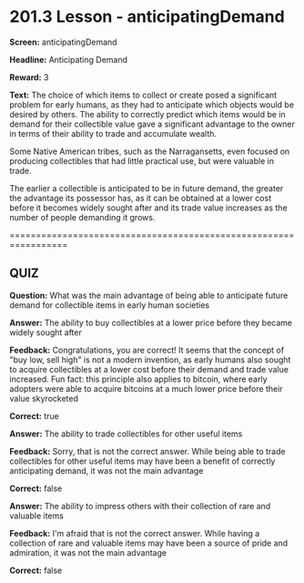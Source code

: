 # 201.3 Lesson - anticipatingDemand

**Screen:** anticipatingDemand

**Headline:** Anticipating Demand

**Reward:** 3

**Text:** The choice of which items to collect or create posed a significant problem for early humans, as they had to anticipate which objects would be desired by others. The ability to correctly predict which items would be in demand for their collectible value gave a significant advantage to the owner in terms of their ability to trade and accumulate wealth.

Some Native American tribes, such as the Narragansetts, even focused on producing collectibles that had little practical use, but were valuable in trade.

The earlier a collectible is anticipated to be in future demand, the greater the advantage its possessor has, as it can be obtained at a lower cost before it becomes widely sought after and its trade value increases as the number of people demanding it grows.


=================================================================

## QUIZ

**Question:** What was the main advantage of being able to anticipate future demand for collectible items in early human societies


**Answer:** The ability to buy collectibles at a lower price before they became widely sought after

**Feedback:** Congratulations, you are correct! It seems that the concept of &quot;buy low, sell high&quot; is not a modern invention, as early humans also sought to acquire collectibles at a lower cost before their demand and trade value increased. Fun fact: this principle also applies to bitcoin, where early adopters were able to acquire bitcoins at a much lower price before their value skyrocketed

**Correct:** true

**Answer:** The ability to trade collectibles for other useful items

**Feedback:** Sorry, that is not the correct answer. While being able to trade collectibles for other useful items may have been a benefit of correctly anticipating demand, it was not the main advantage

**Correct:** false

**Answer:** The ability to impress others with their collection of rare and valuable items

**Feedback:** I&#x27;m afraid that is not the correct answer. While having a collection of rare and valuable items may have been a source of pride and admiration, it was not the main advantage

**Correct:** false


<figure><img src="../.gitbook/assets/201-03.png" alt=""><figcaption></figcaption></figure>


